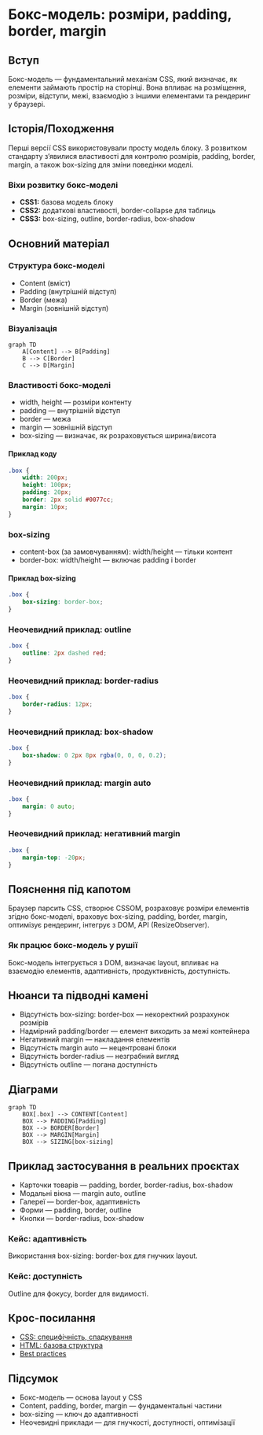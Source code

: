 # Бокс-модель: розміри, padding, border, margin

## Вступ

Бокс-модель — фундаментальний механізм CSS, який визначає, як елементи займають простір на сторінці. Вона впливає на розміщення, розміри, відступи, межі, взаємодію з іншими елементами та рендеринг у браузері.

## Історія/Походження

Перші версії CSS використовували просту модель блоку. З розвитком стандарту з’явилися властивості для контролю розмірів, padding, border, margin, а також box-sizing для зміни поведінки моделі.

### Віхи розвитку бокс-моделі

-   **CSS1:** базова модель блоку
-   **CSS2:** додаткові властивості, border-collapse для таблиць
-   **CSS3:** box-sizing, outline, border-radius, box-shadow

## Основний матеріал

### Структура бокс-моделі

-   Content (вміст)
-   Padding (внутрішній відступ)
-   Border (межа)
-   Margin (зовнішній відступ)

### Візуалізація

```mermaid
graph TD
    A[Content] --> B[Padding]
    B --> C[Border]
    C --> D[Margin]
```

### Властивості бокс-моделі

-   width, height — розміри контенту
-   padding — внутрішній відступ
-   border — межа
-   margin — зовнішній відступ
-   box-sizing — визначає, як розраховується ширина/висота

#### Приклад коду

```css
.box {
    width: 200px;
    height: 100px;
    padding: 20px;
    border: 2px solid #0077cc;
    margin: 10px;
}
```

### box-sizing

-   content-box (за замовчуванням): width/height — тільки контент
-   border-box: width/height — включає padding і border

#### Приклад box-sizing

```css
.box {
    box-sizing: border-box;
}
```

### Неочевидний приклад: outline

```css
.box {
    outline: 2px dashed red;
}
```

### Неочевидний приклад: border-radius

```css
.box {
    border-radius: 12px;
}
```

### Неочевидний приклад: box-shadow

```css
.box {
    box-shadow: 0 2px 8px rgba(0, 0, 0, 0.2);
}
```

### Неочевидний приклад: margin auto

```css
.box {
    margin: 0 auto;
}
```

### Неочевидний приклад: негативний margin

```css
.box {
    margin-top: -20px;
}
```

## Пояснення під капотом

Браузер парсить CSS, створює CSSOM, розраховує розміри елементів згідно бокс-моделі, враховує box-sizing, padding, border, margin, оптимізує рендеринг, інтегрує з DOM, API (ResizeObserver).

### Як працює бокс-модель у рушії

Бокс-модель інтегрується з DOM, визначає layout, впливає на взаємодію елементів, адаптивність, продуктивність, доступність.

## Нюанси та підводні камені

-   Відсутність box-sizing: border-box — некоректний розрахунок розмірів
-   Надмірний padding/border — елемент виходить за межі контейнера
-   Негативний margin — накладання елементів
-   Відсутність margin auto — нецентровані блоки
-   Відсутність border-radius — незграбний вигляд
-   Відсутність outline — погана доступність

## Діаграми

```mermaid
graph TD
    BOX[.box] --> CONTENT[Content]
    BOX --> PADDING[Padding]
    BOX --> BORDER[Border]
    BOX --> MARGIN[Margin]
    BOX --> SIZING[box-sizing]
```

## Приклад застосування в реальних проєктах

-   Карточки товарів — padding, border, border-radius, box-shadow
-   Модальні вікна — margin auto, outline
-   Галереї — border-box, адаптивність
-   Форми — padding, border, outline
-   Кнопки — border-radius, box-shadow

### Кейс: адаптивність

Використання box-sizing: border-box для гнучких layout.

### Кейс: доступність

Outline для фокусу, border для видимості.

## Крос-посилання

-   [CSS: специфічність, спадкування](./02-browser-specificity-inheritance.md)
-   [HTML: базова структура](../HTML/02-basic-structure.md)
-   [Best practices](../HTML/10-best-practices.md)

## Підсумок

-   Бокс-модель — основа layout у CSS
-   Content, padding, border, margin — фундаментальні частини
-   box-sizing — ключ до адаптивності
-   Неочевидні приклади — для гнучкості, доступності, оптимізації
